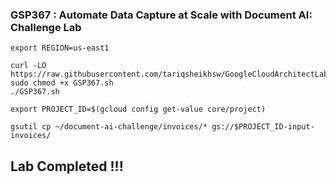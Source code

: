 ### GSP367 : Automate Data Capture at Scale with Document AI: Challenge Lab 

```
export REGION=us-east1
```
```
curl -LO https://raw.githubusercontent.com/tariqsheikhsw/GoogleCloudArchitectLabs/main/Solutions/GSP367.sh
sudo chmod +x GSP367.sh
./GSP367.sh
```

```
export PROJECT_ID=$(gcloud config get-value core/project)

gsutil cp ~/document-ai-challenge/invoices/* gs://$PROJECT_ID-input-invoices/
```

## Lab Completed !!!


